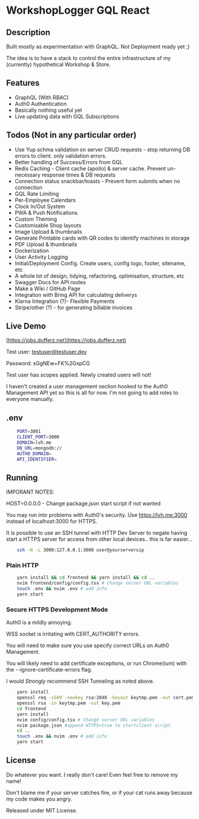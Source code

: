 # WorkshopLogger GQL React

## Description

Built mostly as experimentation with GraphQL. Not Deployment ready yet ;)

The idea is to have a stack to control the entire infrastructure of my (currently) hypothetical Workshop & Store.

## Features

- GraphQL (With RBAC)
- Auth0 Authentication
- Basically nothing useful yet
- Live updating data with GQL Subscriptions

## Todos (Not in any particular order)

- Use Yup schma validation on server CRUD requests - stop returning DB errors to client. only validation errors.
- Better handling of Success/Errors from GQL
- Redis Caching - Client cache (apollo) & server cache. Prevent un-necessary response times & DB requests
- Connection status snackbar/toasts - Prevent form submits when no connection
- GQL Rate Limiting
- Per-Employee Calendars
- Clock In/Out System
- PWA & Push Notifications
- Custom Theming
- Customisable Shop layouts
- Image Upload & thumbnails
- Generate Printable cards with QR codes to identify machines in storage
- PDF Upload & thumbnails
- Dockerization
- User Activity Logging
- Initial/Deployment Config. Create users, config logo, footer, sitename, etc
- A whole lot of design, tidying, refactoring, optimisation, structure, etc
- Swagger Docs for API routes
- Make a Wiki / GitHub Page
- Integration with Bring API for calculating deliverys
- Klarna Integration (?)- Flexible Payments
- Stripe/other (?) - for generating billable invoices

## Live Demo

[https://jobs.dufferz.net](https://jobs.dufferz.net)

Test user: testuser@testuser.dev

Password: sGgNEw+FK%2GxpCG

Test user has scopes applied. Newly created users will not!

I haven't created a user management section hooked to the Auth0 Management API yet so this is all for now. I'm not going to add roles to everyone manually.

## .env

```bash
    PORT=3001
    CLIENT_PORT=3000
    DOMAIN=lvh.me
    DB_URL=mongodb://
    AUTH0_DOMAIN=
    API_IDENTIFIER=
```

## Running

IMPORANT NOTES:

HOST=0.0.0.0 - Change package.json start script if not wanted

You may run into problems with Auth0's security. Use <https://lvh.me:3000> instead of localhost:3000 for HTTPS.

It is possible to use an SSH tunnel with HTTP Dev Server to negate having start a HTTPS server for access from other local devices.. this is far easier...

```bash
    ssh -N -L 3000:127.0.0.1:3000 user@yourserversip
```

### Plain HTTP

```bash
    yarn install && cd frontend && yarn install && cd ..
    nvim frontend/config/config.tsx # Change server URL variables
    touch .env && nvim .env # add info
    yarn start
```

### Secure HTTPS Development Mode

Auth0 is a mildly annoying.

WSS socket is irritating with CERT_AUTHORITY errors.

You will need to make sure you use specify correct URLs on Auth0 Management.

You will likely need to add certificate exceptions, or run Chrome(ium) with the --ignore-certificate-errors flag.

I would _Strongly_ recommend SSH Tunneling as noted above.

```bash
    yarn install
    openssl req -x509 -newkey rsa:2048 -keyout keytmp.pem -out cert.pem -days 365
    openssl rsa -in keytmp.pem -out key.pem
    cd frontend
    yarn install
    nvim config/config.tsx # Change server URL variables
    nvim package.json #append HTTPS=true to startclient script
    cd ..
    touch .env && nvim .env # add info
    yarn start
```

## License

Do whatever you want. I really don't care! Even feel free to remove my name!

Don't blame me if your server catches fire, or if your cat runs away because my code makes you angry.

Released under MIT License.
